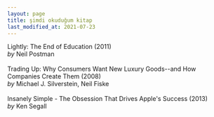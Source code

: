 ```yaml
---
layout: page
title: şimdi okuduğum kitap
last_modified_at: 2021-07-23
---
```


Lightly: The End of Education (2011)  
<i>by</i> Neil Postman  
<br />
Trading Up: Why Consumers Want New Luxury Goods--and How Companies Create Them (2008)  
<i>by</i> Michael J. Silverstein, Neil Fiske  
<br />
Insanely Simple - The Obsession That Drives Apple's Success (2013)  
<i>by</i> Ken Segall  
<br />
<!-- <span style="color: white">Lorem ipsum dolor sit amet, consectetur adipiscing elit. Sed sagittis cursus erat quis tempus. Fusce semper eu eros in tristique.</span> -->
